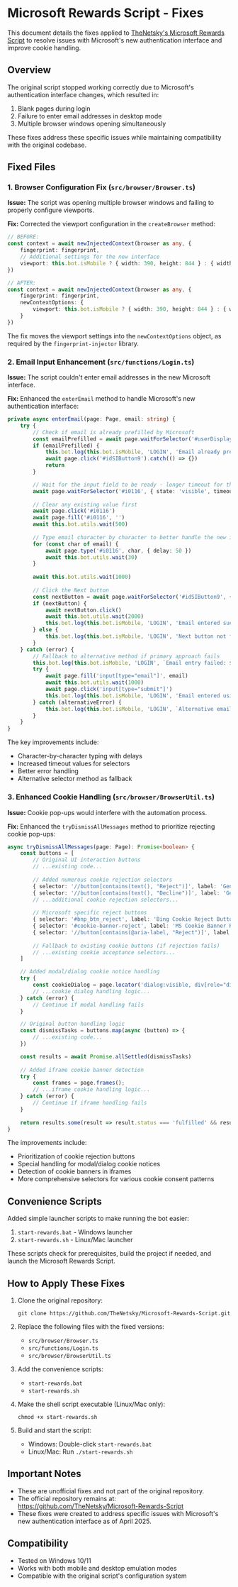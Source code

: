 # Microsoft Rewards Script - Fixes

This document details the fixes applied to [TheNetsky's Microsoft Rewards Script](https://github.com/TheNetsky/Microsoft-Rewards-Script) to resolve issues with Microsoft's new authentication interface and improve cookie handling.

## Overview

The original script stopped working correctly due to Microsoft's authentication interface changes, which resulted in:
1. Blank pages during login
2. Failure to enter email addresses in desktop mode
3. Multiple browser windows opening simultaneously

These fixes address these specific issues while maintaining compatibility with the original codebase.

## Fixed Files

### 1. Browser Configuration Fix (`src/browser/Browser.ts`)

**Issue:** The script was opening multiple browser windows and failing to properly configure viewports.

**Fix:** Corrected the viewport configuration in the `createBrowser` method:

```typescript
// BEFORE:
const context = await newInjectedContext(browser as any, { 
    fingerprint: fingerprint,
    // Additional settings for the new interface
    viewport: this.bot.isMobile ? { width: 390, height: 844 } : { width: 1280, height: 720 }
})

// AFTER:
const context = await newInjectedContext(browser as any, { 
    fingerprint: fingerprint,
    newContextOptions: {
        viewport: this.bot.isMobile ? { width: 390, height: 844 } : { width: 1280, height: 720 }
    }
})
```

The fix moves the viewport settings into the `newContextOptions` object, as required by the `fingerprint-injector` library.

### 2. Email Input Enhancement (`src/functions/Login.ts`)

**Issue:** The script couldn't enter email addresses in the new Microsoft interface.

**Fix:** Enhanced the `enterEmail` method to handle Microsoft's new authentication interface:

```typescript
private async enterEmail(page: Page, email: string) {
    try {
        // Check if email is already prefilled by Microsoft
        const emailPrefilled = await page.waitForSelector('#userDisplayName', { timeout: 2_000 }).catch(() => null)
        if (emailPrefilled) {
            this.bot.log(this.bot.isMobile, 'LOGIN', 'Email already prefilled by Microsoft')
            await page.click('#idSIButton9').catch(() => {})
            return
        }

        // Wait for the input field to be ready - longer timeout for the new interface
        await page.waitForSelector('#i0116', { state: 'visible', timeout: 5000 })
        
        // Clear any existing value first
        await page.click('#i0116')
        await page.fill('#i0116', '')
        await this.bot.utils.wait(500)
        
        // Type email character by character to better handle the new interface
        for (const char of email) {
            await page.type('#i0116', char, { delay: 50 })
            await this.bot.utils.wait(30)
        }
        
        await this.bot.utils.wait(1000)
        
        // Click the Next button
        const nextButton = await page.waitForSelector('#idSIButton9', { state: 'visible', timeout: 5000 })
        if (nextButton) {
            await nextButton.click()
            await this.bot.utils.wait(2000)
            this.bot.log(this.bot.isMobile, 'LOGIN', 'Email entered successfully')
        } else {
            this.bot.log(this.bot.isMobile, 'LOGIN', 'Next button not found after email entry')
        }
    } catch (error) {
        // Fallback to alternative method if primary approach fails
        this.bot.log(this.bot.isMobile, 'LOGIN', `Email entry failed: ${error}`, 'warn')
        try {
            await page.fill('input[type="email"]', email)
            await this.bot.utils.wait(1000)
            await page.click('input[type="submit"]')
            this.bot.log(this.bot.isMobile, 'LOGIN', 'Email entered using alternative method')
        } catch (alternativeError) {
            this.bot.log(this.bot.isMobile, 'LOGIN', `Alternative email entry failed: ${alternativeError}`, 'error')
        }
    }
}
```

The key improvements include:
- Character-by-character typing with delays
- Increased timeout values for selectors
- Better error handling
- Alternative selector method as fallback

### 3. Enhanced Cookie Handling (`src/browser/BrowserUtil.ts`)

**Issue:** Cookie pop-ups would interfere with the automation process.

**Fix:** Enhanced the `tryDismissAllMessages` method to prioritize rejecting cookie pop-ups:

```typescript
async tryDismissAllMessages(page: Page): Promise<boolean> {
    const buttons = [
        // Original UI interaction buttons
        // ...existing code...
        
        // Added numerous cookie rejection selectors
        { selector: '//button[contains(text(), "Reject")]', label: 'Generic Reject Button' },
        { selector: '//button[contains(text(), "Decline")]', label: 'Generic Decline Button' },
        // ...additional cookie rejection selectors...
        
        // Microsoft specific reject buttons
        { selector: '#bnp_btn_reject', label: 'Bing Cookie Reject Button' },
        { selector: '#cookie-banner-reject', label: 'MS Cookie Banner Reject' },
        { selector: '//button[contains(@aria-label, "Reject")]', label: 'MS Aria Reject Button' },
        
        // Fallback to existing cookie buttons (if rejection fails)
        // ...existing cookie acceptance selectors...
    ]

    // Added modal/dialog cookie notice handling
    try {
        const cookieDialog = page.locator('dialog:visible, div[role="dialog"]:visible, div.cookie-banner:visible, div[id*="cookie"]:visible');
        // ...cookie dialog handling logic...
    } catch (error) {
        // Continue if modal handling fails
    }

    // Original button handling logic
    const dismissTasks = buttons.map(async (button) => {
        // ...existing code...
    })

    const results = await Promise.allSettled(dismissTasks)
    
    // Added iframe cookie banner detection
    try {
        const frames = page.frames();
        // ...iframe cookie handling logic...
    } catch (error) {
        // Continue if iframe handling fails
    }
    
    return results.some(result => result.status === 'fulfilled' && result.value === true)
}
```

The improvements include:
- Prioritization of cookie rejection buttons
- Special handling for modal/dialog cookie notices
- Detection of cookie banners in iframes
- More comprehensive selectors for various cookie consent patterns

## Convenience Scripts

Added simple launcher scripts to make running the bot easier:

1. `start-rewards.bat` - Windows launcher
2. `start-rewards.sh` - Linux/Mac launcher

These scripts check for prerequisites, build the project if needed, and launch the Microsoft Rewards Script.

## How to Apply These Fixes

1. Clone the original repository: 
   ```
   git clone https://github.com/TheNetsky/Microsoft-Rewards-Script.git
   ```

2. Replace the following files with the fixed versions:
   - `src/browser/Browser.ts`
   - `src/functions/Login.ts`
   - `src/browser/BrowserUtil.ts`

3. Add the convenience scripts:
   - `start-rewards.bat`
   - `start-rewards.sh`

4. Make the shell script executable (Linux/Mac only):
   ```
   chmod +x start-rewards.sh
   ```

5. Build and start the script:
   - Windows: Double-click `start-rewards.bat`
   - Linux/Mac: Run `./start-rewards.sh`

## Important Notes

- These are unofficial fixes and not part of the original repository.
- The official repository remains at: https://github.com/TheNetsky/Microsoft-Rewards-Script
- These fixes were created to address specific issues with Microsoft's new authentication interface as of April 2025.

## Compatibility

- Tested on Windows 10/11
- Works with both mobile and desktop emulation modes
- Compatible with the original script's configuration system